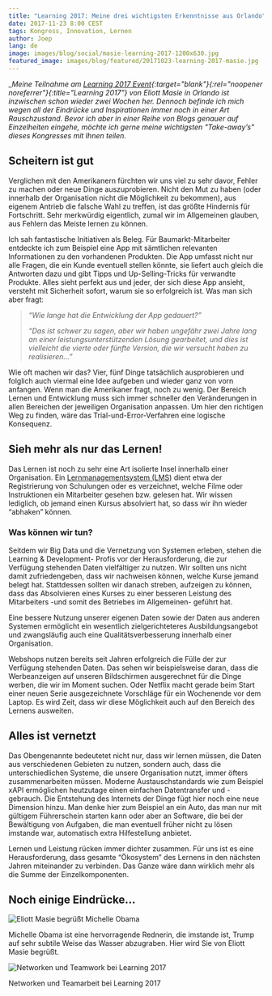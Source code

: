 ```yaml
---
title: "Learning 2017: Meine drei wichtigsten Erkenntnisse aus Orlando"
date: 2017-11-23 8:00 CEST
tags: Kongress, Innovation, Lernen
author: Joep
lang: de
image: images/blog/social/masie-learning-2017-1200x630.jpg
featured_image: images/blog/featured/20171023-learning-2017-masie.jpg
---
```


__Meine Teilnahme am [Learning 2017 Event](https://www.learning2017.com){:target="_blank"}{:rel="noopener noreferrer"}{:title="Learning 2017"} von Eliott Masie in Orlando ist inzwischen schon wieder zwei Wochen her. Dennoch befinde ich mich wegen all der Eindrücke und Inspirationen immer noch in einer Art Rauschzustand. Bevor ich aber in einer Reihe von Blogs genauer auf Einzelheiten eingehe, möchte ich gerne meine wichtigsten "Take-away’s" dieses Kongresses mit Ihnen teilen.__

## Scheitern ist gut

Verglichen mit den Amerikanern fürchten wir uns viel zu sehr davor, Fehler zu machen oder neue Dinge auszuprobieren. Nicht den Mut zu haben (oder innerhalb der Organisation nicht die Möglichkeit zu bekommen), aus eigenem Antrieb die falsche Wahl zu treffen, ist das größte Hindernis für Fortschritt. Sehr merkwürdig eigentlich, zumal wir im Allgemeinen glauben, aus Fehlern das Meiste lernen zu können.

Ich sah fantastische Initiativen als Beleg. Für Baumarkt-Mitarbeiter entdeckte ich zum Beispiel eine App mit sämtlichen relevanten Informationen zu den vorhandenen Produkten. Die App umfasst nicht nur alle Fragen, die ein Kunde eventuell stellen könnte, sie liefert auch gleich die Antworten dazu und gibt Tipps und Up-Selling-Tricks für verwandte Produkte. Alles sieht perfekt aus und jeder, der sich diese App ansieht, versteht mit Sicherheit sofort, warum sie so erfolgreich ist. Was man sich aber fragt:

>*“Wie lange hat die Entwicklung der App gedauert?”*
>
>*“Das ist schwer zu sagen, aber wir haben ungefähr zwei Jahre lang an einer leistungsunterstützenden Lösung gearbeitet, und dies ist vielleicht die vierte oder fünfte Version, die wir versucht haben zu realisieren...”*

Wie oft machen wir das? Vier, fünf Dinge tatsächlich ausprobieren und folglich auch viermal eine Idee aufgeben und wieder ganz von vorn anfangen. Wenn man die Amerikaner fragt, noch zu wenig. Der Bereich Lernen und Entwicklung muss sich immer schneller den Veränderungen in allen Bereichen der jeweiligen Organisation anpassen. Um hier den richtigen Weg zu finden, wäre das Trial-und-Error-Verfahren eine logische Konsequenz.

## Sieh mehr als nur das Lernen!

Das Lernen ist noch zu sehr eine Art isolierte Insel innerhalb einer Organisation. Ein [Lernmanagementsystem (LMS)](/capp-bilden/) dient etwa der Registrierung von Schulungen oder es verzeichnet, welche Filme oder Instruktionen ein Mitarbeiter gesehen bzw. gelesen hat. Wir wissen lediglich, ob jemand einen Kursus absolviert hat, so dass wir ihn wieder “abhaken” können.

### Was können wir tun?

Seitdem wir Big Data und die Vernetzung von Systemen erleben, stehen die Learning & Development- Profis vor der Herausforderung, die zur Verfügung stehenden Daten vielfältiger zu nutzen. Wir sollten uns nicht damit zufriedengeben, dass wir nachweisen können, welche Kurse jemand belegt hat. Stattdessen sollten wir danach streben, aufzeigen zu können, dass das Absolvieren eines Kurses zu einer besseren Leistung des Mitarbeiters -und somit des Betriebes im Allgemeinen- geführt hat.

Eine bessere Nutzung unserer eigenen Daten sowie der Daten aus anderen Systemen ermöglicht ein wesentlich zielgerichteteres Ausbildungsangebot und zwangsläufig auch eine Qualitätsverbesserung innerhalb einer Organisation.

Webshops nutzen bereits seit Jahren erfolgreich die Fülle der zur Verfügung stehenden Daten. Das sehen wir beispielsweise daran, dass die Werbeanzeigen auf unseren Bildschirmen ausgerechnet für die Dinge werben, die wir im Moment suchen. Oder Netflix macht gerade beim Start einer neuen Serie ausgezeichnete Vorschläge für ein Wochenende vor dem Laptop. Es wird Zeit, dass wir diese Möglichkeit auch auf den Bereich des Lernens ausweiten.

## Alles ist vernetzt

Das Obengenannte bedeutetet nicht nur, dass wir lernen müssen, die Daten aus verschiedenen Gebieten zu nutzen, sondern auch, dass die unterschiedlichen Systeme, die unsere Organisation nutzt, immer öfters zusammenarbeiten müssen. Moderne Austauschstandards wie zum Beispiel xAPI ermöglichen heutzutage einen einfachen Datentransfer und -gebrauch. Die Entstehung des Internets der Dinge fügt hier noch eine neue Dimension hinzu. Man denke hier zum Beispiel an ein Auto, das man nur mit gültigem Führerschein starten kann oder aber an Software, die bei der Bewältigung von Aufgaben, die man eventuell früher nicht zu lösen imstande war, automatisch extra Hilfestellung anbietet.

Lernen und Leistung rücken immer dichter zusammen. Für uns ist es eine Herausforderung, dass gesamte “Ökosystem” des Lernens in den nächsten Jahren miteinander zu verbinden. Das Ganze wäre dann wirklich mehr als die Summe der Einzelkomponenten.

## Noch einige Eindrücke...

![Eliott Masie begrüßt Michelle Obama](/images/blog/masie-learning-obama.jpg)
<p class="caption">Michelle Obama ist eine hervorragende Rednerin, die imstande ist, Trump auf sehr subtile Weise das Wasser abzugraben. Hier wird Sie von Eliott Masie begrüßt.</p>

![Networken und Teamwork bei Learning 2017](/images/blog/masie-learning-network.jpg)
<p class="caption">Networken und Teamarbeit bei Learning 2017</p>
